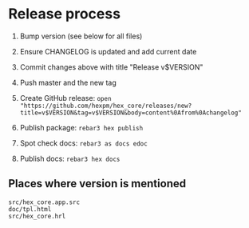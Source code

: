 # Release process

1. Bump version (see below for all files)

2. Ensure CHANGELOG is updated and add current date

3. Commit changes above with title "Release v$VERSION"

4. Push master and the new tag

5. Create GitHub release: `open "https://github.com/hexpm/hex_core/releases/new?title=v$VERSION&tag=v$VERSION&body=content%0Afrom%0Achangelog"`

6. Publish package: `rebar3 hex publish`

7. Spot check docs: `rebar3 as docs edoc`

8. Publish docs: `rebar3 hex docs`

## Places where version is mentioned

```
src/hex_core.app.src
doc/tpl.html
src/hex_core.hrl
```
